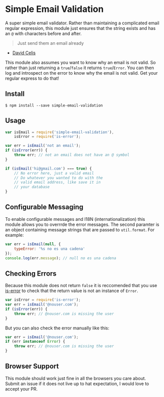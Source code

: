 # Simple Email Validation

A super simple email validator.  Rather than maintaining a complicated email regular expression, this module just ensures that the string exists and has an `@` with characters before and after.

> Just send them an email already

- [David Celis](http://davidcel.is/posts/stop-validating-email-addresses-with-regex/)

This module also assumes you want to know why an email is not valid.  So rather than just returning a `true`/`false` it returns `true`/`Error`.  You can then log and introspect on the error to know why the email is not valid.  Get your regular express to do that!

## Install

```
$ npm install --save simple-email-validation
```

## Usage

```javascript
var isEmail = require('simple-email-validation'),
	isError = require('is-error');

var err = isEmail('not an email');
if (isError(err)) {
	throw err; // not an email does not have an @ symbol
}

if (isEmail('hi@gmail.com') === true) {
	// No error here, just a valid email
	// Do whatever you wanted to do with the
	// valid email address, like save it in
	// your database
}
```

## Configurable Messaging

To enable configurable messages and I18N (internationalization) this module allows you to overrrde the error messages.  The second paramter is an object containing message strings that are passed to `util.format`.  For example:

```javascript
var err = isEmail(null, {
	typeError: '%s no es una cadena'
});
console.log(err.message); // null no es una cadena
```

## Checking Errors

Because this module does not return `false` it is reccomended that you use [is-error](https://github.com/Raynos/is-error) to check that the return value is not an instance of `Error`.  

```javascript
var isError = require('is-error');
var err = isEmail('@nouser.com');
if (isError(err)) {
	throw err; // @nouser.com is missing the user
}
```

But you can also check the error manually like this:

```javascript
var err = isEmail('@nouser.com');
if (err instanceof Error) {
	throw err; // @nouser.com is missing the user
}
```

## Browser Support

This module should work just fine in all the browsers you care about.  Submit an issue if it does not live up to hat expectation, I would love to accept your PR.
